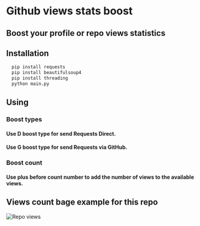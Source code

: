 
# Github views stats boost

## Boost your profile or repo views statistics



## Installation

```bash
  pip install requests
  pip install beautifulsoup4
  pip install threading
  python main.py
```
    
## Using
### Boost types
#### Use D boost type for send Requests Direct.
#### Use G boost type for send Requests via GitHub.
### Boost count
#### Use plus before count number to add the number of views to the available views.
## Views count bage example for this repo
![Repo views](https://gpvc.arturio.dev/Github-views-statistics-boost)